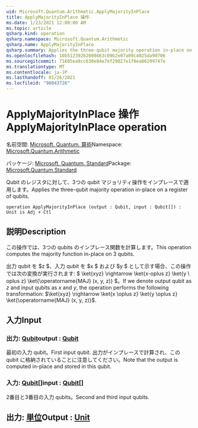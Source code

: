 ```yaml
---
uid: Microsoft.Quantum.Arithmetic.ApplyMajorityInPlace
title: ApplyMajorityInPlace 操作
ms.date: 1/23/2021 12:00:00 AM
ms.topic: article
qsharp.kind: operation
qsharp.namespace: Microsoft.Quantum.Arithmetic
qsharp.name: ApplyMajorityInPlace
qsharp.summary: Applies the three-qubit majority operation in-place on a register of qubits.
ms.openlocfilehash: 10b512392b2098663c09b2e07a09c4025da90706
ms.sourcegitcommit: 71605ea9cc630e84e7ef29027e1f0ea06299747e
ms.translationtype: MT
ms.contentlocale: ja-JP
ms.lasthandoff: 01/26/2021
ms.locfileid: "98843726"
---
```

# <a name="applymajorityinplace-operation"></a><span data-ttu-id="b31a9-102">ApplyMajorityInPlace 操作</span><span class="sxs-lookup"><span data-stu-id="b31a9-102">ApplyMajorityInPlace operation</span></span>

<span data-ttu-id="b31a9-103">名前空間: [Microsoft. Quantum. 算術](xref:Microsoft.Quantum.Arithmetic)</span><span class="sxs-lookup"><span data-stu-id="b31a9-103">Namespace: [Microsoft.Quantum.Arithmetic](xref:Microsoft.Quantum.Arithmetic)</span></span>

<span data-ttu-id="b31a9-104">パッケージ: [Microsoft. Quantum. Standard](https://nuget.org/packages/Microsoft.Quantum.Standard)</span><span class="sxs-lookup"><span data-stu-id="b31a9-104">Package: [Microsoft.Quantum.Standard](https://nuget.org/packages/Microsoft.Quantum.Standard)</span></span>


<span data-ttu-id="b31a9-105">Qubit のレジスタに対して、3つの qubit マジョリティ操作をインプレースで適用します。</span><span class="sxs-lookup"><span data-stu-id="b31a9-105">Applies the three-qubit majority operation in-place on a register of qubits.</span></span>

```qsharp
operation ApplyMajorityInPlace (output : Qubit, input : Qubit[]) : Unit is Adj + Ctl
```


## <a name="description"></a><span data-ttu-id="b31a9-106">説明</span><span class="sxs-lookup"><span data-stu-id="b31a9-106">Description</span></span>

<span data-ttu-id="b31a9-107">この操作では、3つの qubits のインプレース関数を計算します。</span><span class="sxs-lookup"><span data-stu-id="b31a9-107">This operation computes the majority function in-place on 3 qubits.</span></span>

<span data-ttu-id="b31a9-108">出力 qubit を $z $、入力 qubit を $x $ および $y $ として示す場合、この操作では次の変換が実行されます: $ \ket{xyz} \rightarrow \ket{x-oplus z} \ket{y \ oplus z} \ket{\operatorname{MAJ} (x, y, z)} $。</span><span class="sxs-lookup"><span data-stu-id="b31a9-108">If we denote output qubit as $z$ and input qubits as $x$ and $y$, the operation performs the following transformation: $\ket{xyz} \rightarrow \ket{x \oplus z} \ket{y \oplus z} \ket{\operatorname{MAJ} (x, y, z)}$.</span></span>

## <a name="input"></a><span data-ttu-id="b31a9-109">入力</span><span class="sxs-lookup"><span data-stu-id="b31a9-109">Input</span></span>

### <a name="output--qubit"></a><span data-ttu-id="b31a9-110">出力: [Qubit](xref:microsoft.quantum.lang-ref.qubit)</span><span class="sxs-lookup"><span data-stu-id="b31a9-110">output : [Qubit](xref:microsoft.quantum.lang-ref.qubit)</span></span>

<span data-ttu-id="b31a9-111">最初の入力 qubit。</span><span class="sxs-lookup"><span data-stu-id="b31a9-111">First input qubit.</span></span> <span data-ttu-id="b31a9-112">出力がインプレースで計算され、この qubit に格納されていることに注意してください。</span><span class="sxs-lookup"><span data-stu-id="b31a9-112">Note that the output is computed in-place and stored in this qubit.</span></span>


### <a name="input--qubit"></a><span data-ttu-id="b31a9-113">入力: [Qubit](xref:microsoft.quantum.lang-ref.qubit)[]</span><span class="sxs-lookup"><span data-stu-id="b31a9-113">input : [Qubit](xref:microsoft.quantum.lang-ref.qubit)[]</span></span>

<span data-ttu-id="b31a9-114">2番目と3番目の入力 qubits。</span><span class="sxs-lookup"><span data-stu-id="b31a9-114">Second and third input qubits.</span></span>



## <a name="output--unit"></a><span data-ttu-id="b31a9-115">出力: [単位](xref:microsoft.quantum.lang-ref.unit)</span><span class="sxs-lookup"><span data-stu-id="b31a9-115">Output : [Unit](xref:microsoft.quantum.lang-ref.unit)</span></span>

